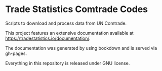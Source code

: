 # Trade Statistics Comtrade Codes

Scripts to download and process data from UN Comtrade.

This project features an extensive documentation available at https://tradestatistics.io/documentation/.

The documentation was generated by using bookdown and is served via gh-pages.

Everything in this repository is released under GNU license.
